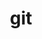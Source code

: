 ---
title: "git"
layout: cache
categories: [package, v0.22.1]
meta: {"versions": ["2.45.1"], "compilers": ["apple-clang@=15.0.0", "cce@=15.0.1", "gcc@=10.2.1", "gcc@=11.1.0", "gcc@=11.4.0", "gcc@=7.3.1", "gcc@=7.5.0", "gcc@=9.4.0", "oneapi@=2024.0.0"], "oss": ["amzn2", "centos7", "rhel8", "ubuntu18.04", "ubuntu20.04", "ubuntu22.04", "ventura"], "platforms": ["darwin", "linux"], "targets": ["aarch64", "neoverse_n1", "neoverse_v1", "neoverse_v2", "ppc64le", "x86_64_v3", "zen4"], "stacks": ["aws-isc", "aws-isc-aarch64", "data-vis-sdk", "developer-tools", "developer-tools-manylinux2014", "e4s", "e4s-cray-rhel", "e4s-neoverse-v2", "e4s-neoverse_v1", "e4s-oneapi", "e4s-power", "e4s-rocm-external", "ml-darwin-aarch64-mps", "ml-linux-x86_64-cpu", "ml-linux-x86_64-cuda", "radiuss", "root"], "num_specs": 17, "num_specs_by_stack": {"root": 17, "ml-darwin-aarch64-mps": 1, "aws-isc-aarch64": 2, "aws-isc": 1, "e4s-cray-rhel": 1, "developer-tools-manylinux2014": 1, "developer-tools": 1, "radiuss": 1, "e4s-power": 2, "e4s-neoverse_v1": 1, "data-vis-sdk": 1, "e4s-neoverse-v2": 1, "e4s": 2, "ml-linux-x86_64-cpu": 1, "ml-linux-x86_64-cuda": 1, "e4s-rocm-external": 1, "e4s-oneapi": 1}}
spec_details: [{"hash": "c4minqyxtl7yaeqwtptynls2xahzzlfh", "compiler": "apple-clang@=15.0.0", "versions": ["2.45.1"], "os": "ventura", "platform": "darwin", "target": "aarch64", "variants": ["build_system=autotools", "+man", "+nls", "+perl", "+subtree", "~svn", "~tcltk"], "stacks": ["root", "ml-darwin-aarch64-mps"], "size": "-", "tarball": "https://binaries.spack.io/releases/v0.22.1/build_cache/darwin-ventura-aarch64/apple-clang-15.0.0/git-2.45.1/darwin-ventura-aarch64-apple-clang-15.0.0-git-2.45.1-c4minqyxtl7yaeqwtptynls2xahzzlfh.spack"}, {"hash": "ckuehfejalyvwiapfkwktk3pdloingbb", "compiler": "gcc@=7.3.1", "versions": ["2.45.1"], "os": "amzn2", "platform": "linux", "target": "aarch64", "variants": ["build_system=autotools", "+man", "+nls", "+perl", "+subtree", "~svn", "~tcltk"], "stacks": ["root", "aws-isc-aarch64"], "size": "-", "tarball": "https://binaries.spack.io/releases/v0.22.1/build_cache/linux-amzn2-aarch64/gcc-7.3.1/git-2.45.1/linux-amzn2-aarch64-gcc-7.3.1-git-2.45.1-ckuehfejalyvwiapfkwktk3pdloingbb.spack"}, {"hash": "wdbmbyf33x6jljqkm2kctl6joyjgi4dz", "compiler": "gcc@=7.3.1", "versions": ["2.45.1"], "os": "amzn2", "platform": "linux", "target": "neoverse_n1", "variants": ["build_system=autotools", "+man", "+nls", "+perl", "+subtree", "~svn", "~tcltk"], "stacks": ["root", "aws-isc-aarch64"], "size": "-", "tarball": "https://binaries.spack.io/releases/v0.22.1/build_cache/linux-amzn2-neoverse_n1/gcc-7.3.1/git-2.45.1/linux-amzn2-neoverse_n1-gcc-7.3.1-git-2.45.1-wdbmbyf33x6jljqkm2kctl6joyjgi4dz.spack"}, {"hash": "jkconphnpzjtbriohm3d67w2vq24xthb", "compiler": "gcc@=7.3.1", "versions": ["2.45.1"], "os": "amzn2", "platform": "linux", "target": "x86_64_v3", "variants": ["build_system=autotools", "+man", "+nls", "+perl", "+subtree", "~svn", "~tcltk"], "stacks": ["root", "aws-isc"], "size": "-", "tarball": "https://binaries.spack.io/releases/v0.22.1/build_cache/linux-amzn2-x86_64_v3/gcc-7.3.1/git-2.45.1/linux-amzn2-x86_64_v3-gcc-7.3.1-git-2.45.1-jkconphnpzjtbriohm3d67w2vq24xthb.spack"}, {"hash": "v33qnyfxc53g6225tqbw72yqlf6ktjbn", "compiler": "cce@=15.0.1", "versions": ["2.45.1"], "os": "rhel8", "platform": "linux", "target": "zen4", "variants": ["build_system=autotools", "+man", "+nls", "+perl", "+subtree", "~svn", "~tcltk"], "stacks": ["root", "e4s-cray-rhel"], "size": "-", "tarball": "https://binaries.spack.io/releases/v0.22.1/build_cache/linux-rhel8-zen4/cce-15.0.1/git-2.45.1/linux-rhel8-zen4-cce-15.0.1-git-2.45.1-v33qnyfxc53g6225tqbw72yqlf6ktjbn.spack"}, {"hash": "hfs5pwn2jz7h2b5y4ltqeo3qdrmcr5z5", "compiler": "gcc@=10.2.1", "versions": ["2.45.1"], "os": "centos7", "platform": "linux", "target": "x86_64_v3", "variants": ["build_system=autotools", "+man", "+nls", "+perl", "+subtree", "~svn", "~tcltk"], "stacks": ["root", "developer-tools-manylinux2014"], "size": "-", "tarball": "https://binaries.spack.io/releases/v0.22.1/build_cache/linux-centos7-x86_64_v3/gcc-10.2.1/git-2.45.1/linux-centos7-x86_64_v3-gcc-10.2.1-git-2.45.1-hfs5pwn2jz7h2b5y4ltqeo3qdrmcr5z5.spack"}, {"hash": "rribsntvijwcvxzcii6er6cmrd624zma", "compiler": "gcc@=7.5.0", "versions": ["2.45.1"], "os": "ubuntu18.04", "platform": "linux", "target": "x86_64_v3", "variants": ["build_system=autotools", "+man", "+nls", "+perl", "+subtree", "~svn", "~tcltk"], "stacks": ["root", "developer-tools"], "size": "-", "tarball": "https://binaries.spack.io/releases/v0.22.1/build_cache/linux-ubuntu18.04-x86_64_v3/gcc-7.5.0/git-2.45.1/linux-ubuntu18.04-x86_64_v3-gcc-7.5.0-git-2.45.1-rribsntvijwcvxzcii6er6cmrd624zma.spack"}, {"hash": "y7x6rk5tjpn4kgglgutjg5wai5b53ska", "compiler": "gcc@=7.5.0", "versions": ["2.45.1"], "os": "ubuntu18.04", "platform": "linux", "target": "x86_64_v3", "variants": ["build_system=autotools", "+man", "+nls", "+perl", "+subtree", "~svn", "~tcltk"], "stacks": ["root", "radiuss"], "size": "-", "tarball": "https://binaries.spack.io/releases/v0.22.1/build_cache/linux-ubuntu18.04-x86_64_v3/gcc-7.5.0/git-2.45.1/linux-ubuntu18.04-x86_64_v3-gcc-7.5.0-git-2.45.1-y7x6rk5tjpn4kgglgutjg5wai5b53ska.spack"}, {"hash": "cuewrswzgmq2lmuvtebwxjqfj6e53y4c", "compiler": "gcc@=9.4.0", "versions": ["2.45.1"], "os": "ubuntu20.04", "platform": "linux", "target": "ppc64le", "variants": ["build_system=autotools", "+man", "+nls", "+perl", "+subtree", "~svn", "~tcltk"], "stacks": ["root", "e4s-power"], "size": "-", "tarball": "https://binaries.spack.io/releases/v0.22.1/build_cache/linux-ubuntu20.04-ppc64le/gcc-9.4.0/git-2.45.1/linux-ubuntu20.04-ppc64le-gcc-9.4.0-git-2.45.1-cuewrswzgmq2lmuvtebwxjqfj6e53y4c.spack"}, {"hash": "ffd2jw62lwq7aiyb6tfsmgunyppfly4m", "compiler": "gcc@=9.4.0", "versions": ["2.45.1"], "os": "ubuntu20.04", "platform": "linux", "target": "ppc64le", "variants": ["build_system=autotools", "+man", "+nls", "+perl", "+subtree", "~svn", "~tcltk"], "stacks": ["root", "e4s-power"], "size": "-", "tarball": "https://binaries.spack.io/releases/v0.22.1/build_cache/linux-ubuntu20.04-ppc64le/gcc-9.4.0/git-2.45.1/linux-ubuntu20.04-ppc64le-gcc-9.4.0-git-2.45.1-ffd2jw62lwq7aiyb6tfsmgunyppfly4m.spack"}, {"hash": "g7wkvdoqziryz3g5x62shltx2dddxcdb", "compiler": "gcc@=11.4.0", "versions": ["2.45.1"], "os": "ubuntu22.04", "platform": "linux", "target": "neoverse_v1", "variants": ["build_system=autotools", "+man", "+nls", "+perl", "+subtree", "~svn", "~tcltk"], "stacks": ["root", "e4s-neoverse_v1"], "size": "-", "tarball": "https://binaries.spack.io/releases/v0.22.1/build_cache/linux-ubuntu22.04-neoverse_v1/gcc-11.4.0/git-2.45.1/linux-ubuntu22.04-neoverse_v1-gcc-11.4.0-git-2.45.1-g7wkvdoqziryz3g5x62shltx2dddxcdb.spack"}, {"hash": "k7kira2bbv6cbv2o656khppm5wwtutnj", "compiler": "gcc@=11.1.0", "versions": ["2.45.1"], "os": "ubuntu20.04", "platform": "linux", "target": "x86_64_v3", "variants": ["build_system=autotools", "+man", "+nls", "+perl", "+subtree", "~svn", "~tcltk"], "stacks": ["root", "data-vis-sdk"], "size": "-", "tarball": "https://binaries.spack.io/releases/v0.22.1/build_cache/linux-ubuntu20.04-x86_64_v3/gcc-11.1.0/git-2.45.1/linux-ubuntu20.04-x86_64_v3-gcc-11.1.0-git-2.45.1-k7kira2bbv6cbv2o656khppm5wwtutnj.spack"}, {"hash": "jverzspht24xpgblvdyvdoapuiey4wqh", "compiler": "gcc@=11.4.0", "versions": ["2.45.1"], "os": "ubuntu22.04", "platform": "linux", "target": "neoverse_v2", "variants": ["build_system=autotools", "+man", "+nls", "+perl", "+subtree", "~svn", "~tcltk"], "stacks": ["root", "e4s-neoverse-v2"], "size": "-", "tarball": "https://binaries.spack.io/releases/v0.22.1/build_cache/linux-ubuntu22.04-neoverse_v2/gcc-11.4.0/git-2.45.1/linux-ubuntu22.04-neoverse_v2-gcc-11.4.0-git-2.45.1-jverzspht24xpgblvdyvdoapuiey4wqh.spack"}, {"hash": "eky4iwz5ruhl4i7exdv5qwsxtdk63ewf", "compiler": "gcc@=11.4.0", "versions": ["2.45.1"], "os": "ubuntu22.04", "platform": "linux", "target": "x86_64_v3", "variants": ["build_system=autotools", "+man", "+nls", "+perl", "+subtree", "~svn", "~tcltk"], "stacks": ["root", "e4s"], "size": "-", "tarball": "https://binaries.spack.io/releases/v0.22.1/build_cache/linux-ubuntu22.04-x86_64_v3/gcc-11.4.0/git-2.45.1/linux-ubuntu22.04-x86_64_v3-gcc-11.4.0-git-2.45.1-eky4iwz5ruhl4i7exdv5qwsxtdk63ewf.spack"}, {"hash": "nf6z6gm5d4h4iqk6ppqkbcajkfa4reck", "compiler": "gcc@=11.4.0", "versions": ["2.45.1"], "os": "ubuntu22.04", "platform": "linux", "target": "x86_64_v3", "variants": ["build_system=autotools", "+man", "+nls", "+perl", "+subtree", "~svn", "~tcltk"], "stacks": ["root", "ml-linux-x86_64-cpu", "ml-linux-x86_64-cuda", "e4s-rocm-external"], "size": "-", "tarball": "https://binaries.spack.io/releases/v0.22.1/build_cache/linux-ubuntu22.04-x86_64_v3/gcc-11.4.0/git-2.45.1/linux-ubuntu22.04-x86_64_v3-gcc-11.4.0-git-2.45.1-nf6z6gm5d4h4iqk6ppqkbcajkfa4reck.spack"}, {"hash": "4tizdibufh4x2txh263u3xmpznjagvo2", "compiler": "gcc@=11.4.0", "versions": ["2.45.1"], "os": "ubuntu22.04", "platform": "linux", "target": "x86_64_v3", "variants": ["build_system=autotools", "+man", "+nls", "+perl", "+subtree", "~svn", "~tcltk"], "stacks": ["root", "e4s"], "size": "-", "tarball": "https://binaries.spack.io/releases/v0.22.1/build_cache/linux-ubuntu22.04-x86_64_v3/gcc-11.4.0/git-2.45.1/linux-ubuntu22.04-x86_64_v3-gcc-11.4.0-git-2.45.1-4tizdibufh4x2txh263u3xmpznjagvo2.spack"}, {"hash": "a5l7bozdpdxukx7jaty2k6hknioffavs", "compiler": "oneapi@=2024.0.0", "versions": ["2.45.1"], "os": "ubuntu22.04", "platform": "linux", "target": "x86_64_v3", "variants": ["build_system=autotools", "+man", "+nls", "+perl", "+subtree", "~svn", "~tcltk"], "stacks": ["root", "e4s-oneapi"], "size": "-", "tarball": "https://binaries.spack.io/releases/v0.22.1/build_cache/linux-ubuntu22.04-x86_64_v3/oneapi-2024.0.0/git-2.45.1/linux-ubuntu22.04-x86_64_v3-oneapi-2024.0.0-git-2.45.1-a5l7bozdpdxukx7jaty2k6hknioffavs.spack"}]
---